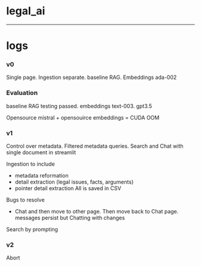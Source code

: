 # legal_ai
---
# logs

### v0

Single page. Ingestion separate. baseline RAG. Embeddings ada-002

### Evaluation

baseline RAG testing passed. embeddings text-003. gpt3.5

Opensource mistral + opensouirce embeddings = CUDA OOM

### v1

Control over metadata. Filtered metadata queries. Search and Chat with single document in streamlit

Ingestion to include
- metadata reformation
- detail extraction (legal issues, facts, arguments)
- pointer detail extraction
All is saved in CSV

Bugs to resolve
- Chat and then move to other page. Then move back to Chat page. messages persist but Chatting with changes

Search by prompting

### v2
Abort
